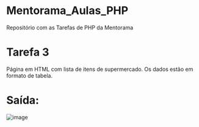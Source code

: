 # Mentorama_Aulas_PHP
Repositório com as Tarefas de PHP da Mentorama

# Tarefa 3

  Página em HTML com lista de itens de supermercado. Os dados estão em formato de tabela.

# Saída:

  ![image](https://user-images.githubusercontent.com/70763447/174447076-4861fc17-cb51-4fca-8df4-be4e58e7621c.png)
